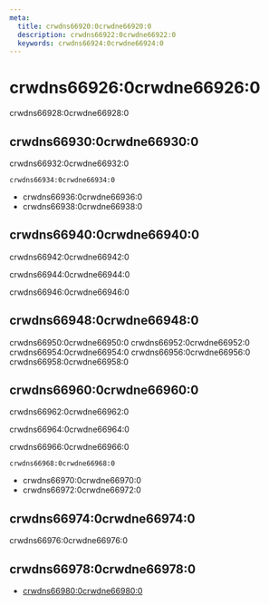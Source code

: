 ```yaml
---
meta:
  title: crwdns66920:0crwdne66920:0
  description: crwdns66922:0crwdne66922:0
  keywords: crwdns66924:0crwdne66924:0
---
```


# crwdns66926:0crwdne66926:0
crwdns66928:0crwdne66928:0

<entry-ad />

## crwdns66930:0crwdne66930:0
crwdns66932:0crwdne66932:0

`crwdns66934:0crwdne66934:0`
- crwdns66936:0crwdne66936:0
- crwdns66938:0crwdne66938:0


## crwdns66940:0crwdne66940:0
crwdns66942:0crwdne66942:0

  crwdns66944:0crwdne66944:0

  crwdns66946:0crwdne66946:0

## crwdns66948:0crwdne66948:0
crwdns66950:0crwdne66950:0
<alert type="success">crwdns66952:0crwdne66952:0</alert>
<alert type="info">crwdns66954:0crwdne66954:0</alert>
<alert type="warning">crwdns66956:0crwdne66956:0</alert>
<alert type="error">crwdns66958:0crwdne66958:0</alert>

## crwdns66960:0crwdne66960:0
crwdns66962:0crwdne66962:0

  crwdns66964:0crwdne66964:0

  crwdns66966:0crwdne66966:0

  `crwdns66968:0crwdne66968:0`
  - crwdns66970:0crwdne66970:0
  - crwdns66972:0crwdne66972:0

## crwdns66974:0crwdne66974:0
crwdns66976:0crwdne66976:0

## crwdns66978:0crwdne66978:0
  - [crwdns66980:0crwdne66980:0]()

<doc-footer />
